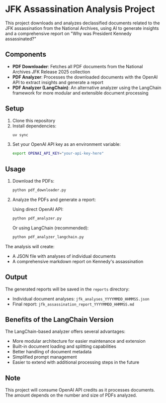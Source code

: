 # JFK Assassination Analysis Project

This project downloads and analyzes declassified documents related to the JFK assassination from the National Archives, using AI to generate insights and a comprehensive report on "Why was President Kennedy assassinated?"

## Components

- **PDF Downloader**: Fetches all PDF documents from the National Archives JFK Release 2025 collection
- **PDF Analyzer**: Processes the downloaded documents with the OpenAI API to extract insights and generate a report
- **PDF Analyzer (LangChain)**: An alternative analyzer using the LangChain framework for more modular and extensible document processing

## Setup

1. Clone this repository
2. Install dependencies:
   ```bash
   uv sync
   ```
3. Set your OpenAI API key as an environment variable:
   ```bash
   export OPENAI_API_KEY="your-api-key-here"
   ```

## Usage

1. Download the PDFs:
   ```bash
   python pdf_downloader.py
   ```

2. Analyze the PDFs and generate a report:
   
   Using direct OpenAI API:
   ```bash
   python pdf_analyzer.py
   ```
   
   Or using LangChain (recommended):
   ```bash
   python pdf_analyzer_langchain.py
   ```

The analysis will create:
- A JSON file with analyses of individual documents
- A comprehensive markdown report on Kennedy's assassination

## Output

The generated reports will be saved in the `reports` directory:
- Individual document analyses: `jfk_analyses_YYYYMMDD_HHMMSS.json`
- Final report: `jfk_assassination_report_YYYYMMDD_HHMMSS.md`

## Benefits of the LangChain Version

The LangChain-based analyzer offers several advantages:
- More modular architecture for easier maintenance and extension
- Built-in document loading and splitting capabilities
- Better handling of document metadata
- Simplified prompt management
- Easier to extend with additional processing steps in the future

## Note

This project will consume OpenAI API credits as it processes documents. The amount depends on the number and size of PDFs analyzed.
